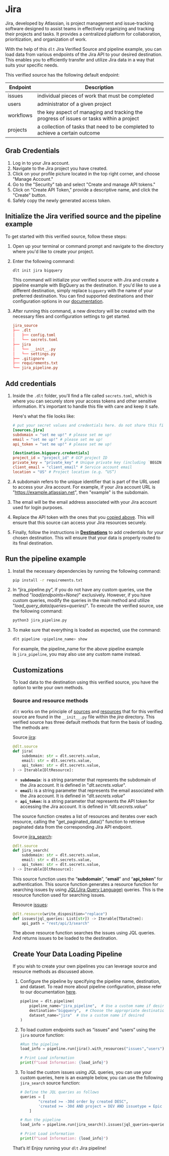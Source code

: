 # Jira

Jira, developed by Atlassian, is project management and issue-tracking software designed to assist teams in effectively organizing and tracking their projects and tasks. It provides a centralized platform for collaboration, prioritization, and organization of work.

With the help of this `dlt` Jira Verified Source and pipeline example, you can load data from various endpoints of the Jira API to your desired destination. This enables you to efficiently transfer and utilize Jira data in a way that suits your specific needs.

This verified source has the following default endpoint:

| Endpoint | Description |
| --- | --- |
| issues | individual pieces of work that must be completed |
| users | administrator of a given project |
| workflows | the key aspect of managing and tracking the progress of issues or tasks within a project |
| projects | a collection of tasks that need to be completed to achieve a certain outcome |

## Grab Credentials

1. Log in to your Jira account.
2. Navigate to the Jira project you have created.
3. Click on your profile picture located in the top right corner, and choose "Manage Account."
4. Go to the "Security" tab and select "Create and manage API tokens."
5. Click on "Create API Token," provide a descriptive name, and click the "Create" button.
6. Safely copy the newly generated access token.

## Initialize the Jira verified source and the pipeline example

To get started with this verified source, follow these steps:

1. Open up your terminal or command prompt and navigate to the directory where you'd like to create your project.
2. Enter the following command:

    ```bash
    dlt init jira bigquery
    ```

    This command will initialize your verified source with Jira and create a pipeline example with BigQuery as the destination. If you'd like to use a different destination, simply replace `bigquery` with the name of your preferred destination. You can find supported destinations and their configuration options in our [documentation](https://dlthub.com/docs/dlt-ecosystem/destinations).

3. After running this command, a new directory will be created with the necessary files and configuration settings to get started.

    ```toml
    jira_source
    ├── .dlt
    │   ├── config.toml
    │   └── secrets.toml
    ├── jira
    │   └── __init__.py
    │   └── settings.py
    ├── .gitignore
    ├── requirements.txt
    └── jira_pipeline.py
    ```


## **Add credentials**

1. Inside the `.dlt` folder, you'll find a file called `secrets.toml`, which is where you can securely store your access tokens and other sensitive information. It's important to handle this file with care and keep it safe.

    Here's what the file looks like:

    ```toml
    # put your secret values and credentials here. do not share this file and do not push it to github
    [sources.jira]
    subdomain = "set me up!" # please set me up!
    email = "set me up!" # please set me up!
    api_token = "set me up!" # please set me up!

    [destination.bigquery.credentials]
    project_id = "project_id" # GCP project ID
    private_key = "private_key" # Unique private key (including `BEGIN and END PRIVATE KEY`)
    client_email = "client_email" # Service account email
    location = "US" # Project location (e.g. “US”)
    ```

2. A subdomain refers to the unique identifier that is part of the URL used to access your Jira account. For example, if your Jira account URL is "https://example.atlassian.net", then "example" is the subdomain.
3. The email will be the email address associated with your Jira account used for login purposes.
4. Replace the API token with the ones that you [copied above](jira.md#grab-credentials). This will ensure that this source can access your Jira resources securely.
5. Finally, follow the instructions in **[Destinations](https://dlthub.com/docs/dlt-ecosystem/destinations)** to add credentials for your chosen destination. This will ensure that your data is properly routed to its final destination.

## Run the pipeline example

1. Install the necessary dependencies by running the following command:

    ```bash
    pip install -r requirements.txt
    ```

2. In “jira_pipeline.py”, if you do not have any custom queries, use the method "*load(endpoints=None)*" exclusively. However, if you have custom queries, modify the queries in the main method and utilize "*load_query_data(queries=queries)*". To execute the verified source, use the following command:

    ```bash
    python3 jira_pipeline.py
    ```

3. To make sure that everything is loaded as expected, use the command:

    ```bash
    dlt pipeline <pipeline_name> show
    ```

    For example, the pipeline_name for the above pipeline example is `jira_pipeline`, you may also use any custom name instead.

    ## Customizations

    To load data to the destination using this verified source, you have the option to write your own methods.

    ### **Source and resource methods**

    `dlt` works on the principle of [sources](https://dlthub.com/docs/general-usage/source) and [resources](https://dlthub.com/docs/general-usage/resource) that for this verified source are found in the `__init__.py` file within the *jira* directory. This verified source has three default methods that form the basis of loading. The methods are:

    Source <u>jira</u>:

    ```python
    @dlt.source
    def jira(
        subdomain: str = dlt.secrets.value,
        email: str = dlt.secrets.value,
        api_token: str = dlt.secrets.value,
    ) -> Iterable[DltResource]:
    ```

    - **`subdomain`**: is a string parameter that represents the subdomain of the Jira account. It is defined in "*dlt.secrets.value*".
    - **`email`:** is a string parameter that represents the email associated with the Jira account. It is defined in “*dlt.secrets.value*”
    - **`api_token`:** is a string parameter that represents the API token for accessing the Jira account. It is defined in “*dlt.secrets.value*”

    The source function creates a list of resources and iterates over each resource, calling the "get_paginated_data()" function to retrieve paginated data from the corresponding Jira API endpoint.

    Source <u>jira_search</u>:

    ```python
    @dlt.source
    def jira_search(
        subdomain: str = dlt.secrets.value,
        email: str = dlt.secrets.value,
        api_token: str = dlt.secrets.value,
    ) -> Iterable[DltResource]:
    ```

    This source function uses the “**subdomain**”, “**email**” and “**api_token**” for authentication. This source function generates a resource function for searching issues by using [JQL(Jira Query Language)](https://support.atlassian.com/jira-service-management-cloud/docs/use-advanced-search-with-jira-query-language-jql/) queries. This is the resource function used for searching issues.

    Resource <u>issues</u>:

    ```python
    @dlt.resource(write_disposition="replace")
    def issues(jql_queries: List[str]) -> Iterable[TDataItem]:
        api_path = "rest/api/3/search"
    ```

    The above resource function searches the issues using JQL queries. And returns issues to be loaded to the destination.

    ## **Create Your Data Loading Pipeline**

    If you wish to create your own pipelines you can leverage source and resource methods as discussed above.

    1. Configure the pipeline by specifying the pipeline name, destination, and dataset. To read more about pipeline configuration, please refer to our documentation [here](https://dlthub.com/docs/general-usage/pipeline).

        ```python
        pipeline = dlt.pipeline(
            pipeline_name="jira_pipeline",  # Use a custom name if desired
            destination="bigquery",  # Choose the appropriate destination (e.g., duckdb, redshift, post)
            dataset_name="jira"  # Use a custom name if desired
        )
        ```

    2. To load custom endpoints such as “issues” and “users” using the `jira` source function:

        ```python
        #Run the pipeline
        load_info = pipeline.run(jira().with_resources("issues","users"))

        # Print Load information
        print(f"Load Information: {load_info}")
        ```

    3. To load the custom issues using JQL queries, you can use your custom queries, here is an example below, you can use the following `jira_search` source function:

        ```python
        # Define the JQL queries as follows
        queries = [
                "created >= -30d order by created DESC",
                'created >= -30d AND project = DEV AND issuetype = Epic AND status = "In Progress" order by created DESC',
            ]

        # Run the pipeline
        load_info = pipeline.run(jira_search().issues(jql_queries=queries))

        # Print Load information
        print(f"Load Information: {load_info}")
        ```


    That’s it! Enjoy running your `dlt` Jira pipeline!
